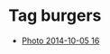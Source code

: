 <!--
title: Tag burgers
date: 2020-06-28T14:51:44.990Z
tags:
-->
# Tag burgers

 * [Photo 2014-10-05 16](99234602337.md)
